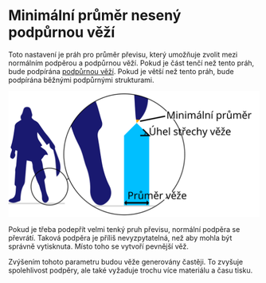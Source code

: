 Minimální průměr nesený podpůrnou věží
====
Toto nastavení je práh pro průměr převisu, který umožňuje zvolit mezi normálním podpěrou a podpůrnou věží. Pokud je část tenčí než tento práh, bude podpírána [podpůrnou věží](support_use_towers.md). Pokud je větší než tento práh, bude podpírána běžnými podpůrnými strukturami.

![Meč má plochu převisu menší než minimální průměr](../images/support_use_towers_cs.svg)

Pokud je třeba podepřít velmi tenký pruh převisu, normální podpěra se převrátí. Taková podpěra je příliš nevyzpytatelná, než aby mohla být správně vytisknuta. Místo toho se vytvoří pevnější věž.

Zvýšením tohoto parametru budou věže generovány častěji. To zvyšuje spolehlivost podpěry, ale také vyžaduje trochu více materiálu a času tisku.
